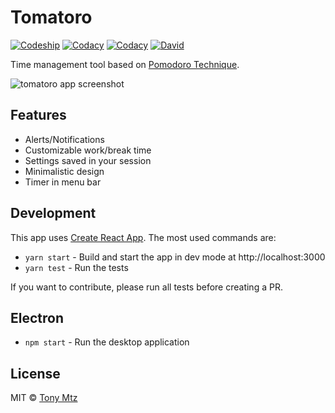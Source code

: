# Tomatoro

[![Codeship](https://img.shields.io/codeship/e33e1500-f333-0135-0806-42c9fc202b29.svg)](https://app.codeship.com/projects/272196)
[![Codacy](https://img.shields.io/codacy/grade/a3cecfe1fc0840d89fd00aa3fee0e96e.svg)](https://www.codacy.com/app/tonymtz/tomatoro)
[![Codacy](https://img.shields.io/codacy/coverage/a3cecfe1fc0840d89fd00aa3fee0e96e.svg)](https://www.codacy.com/app/tonymtz/tomatoro)
[![David](https://img.shields.io/david/tonymtz/tomatoro.svg)](https://david-dm.org/tonymtz/tomatoro)

Time management tool based on [Pomodoro Technique](https://en.wikipedia.org/wiki/Pomodoro_Technique).

![tomatoro app screenshot](media/screenshot.png)

## Features

- Alerts/Notifications
- Customizable work/break time
- Settings saved in your session
- Minimalistic design
- Timer in menu bar

## Development

This app uses [Create React App](https://github.com/facebook/create-react-app). The most used commands are:

* `yarn start` - Build and start the app in dev mode at http://localhost:3000
* `yarn test` - Run the tests

If you want to  contribute, please run all tests before creating a PR.

## Electron

* `npm start` - Run the desktop application

## License

MIT © [Tony Mtz](http://tonymtz.com)
